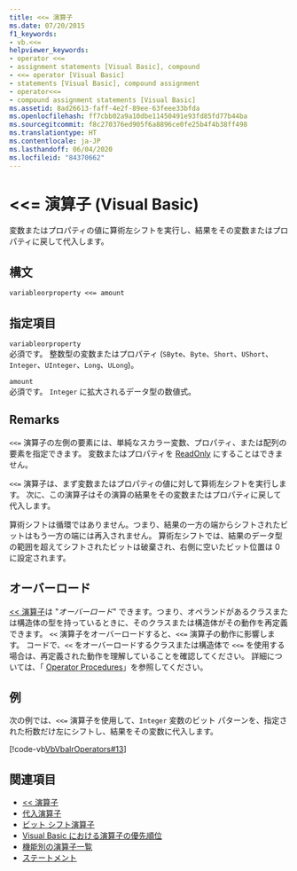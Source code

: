```yaml
---
title: <<= 演算子
ms.date: 07/20/2015
f1_keywords:
- vb.<<=
helpviewer_keywords:
- operator <<=
- assignment statements [Visual Basic], compound
- <<= operator [Visual Basic]
- statements [Visual Basic], compound assignment
- operator<<=
- compound assignment statements [Visual Basic]
ms.assetid: 8ad26613-faff-4e2f-89ee-63feee33bfda
ms.openlocfilehash: ff7cbb02a9a10dbe11450491e93fd85fd77b44ba
ms.sourcegitcommit: f8c270376ed905f6a8896ce0fe25b4f4b38ff498
ms.translationtype: HT
ms.contentlocale: ja-JP
ms.lasthandoff: 06/04/2020
ms.locfileid: "84370662"
---
```

# <a name="-operator-visual-basic"></a>\<\<= 演算子 (Visual Basic)
変数またはプロパティの値に算術左シフトを実行し、結果をその変数またはプロパティに戻して代入します。  
  
## <a name="syntax"></a>構文  
  
```vb  
variableorproperty <<= amount  
```  
  
## <a name="parts"></a>指定項目  
 `variableorproperty`  
 必須です。 整数型の変数またはプロパティ (`SByte`、`Byte`、`Short`、`UShort`、`Integer`、`UInteger`、`Long`、`ULong`)。  
  
 `amount`  
 必須です。 `Integer` に拡大されるデータ型の数値式。  
  
## <a name="remarks"></a>Remarks  
 `<<=` 演算子の左側の要素には、単純なスカラー変数、プロパティ、または配列の要素を指定できます。 変数またはプロパティを [ReadOnly](../modifiers/readonly.md) にすることはできません。  
  
 `<<=` 演算子は、まず変数またはプロパティの値に対して算術左シフトを実行します。 次に、この演算子はその演算の結果をその変数またはプロパティに戻して代入します。  
  
 算術シフトは循環ではありません。つまり、結果の一方の端からシフトされたビットはもう一方の端には再入されません。 算術左シフトでは、結果のデータ型の範囲を超えてシフトされたビットは破棄され、右側に空いたビット位置は 0 に設定されます。  
  
## <a name="overloading"></a>オーバーロード  
 [<< 演算子](left-shift-operator.md)は "*オーバーロード*" できます。つまり、オペランドがあるクラスまたは構造体の型を持っているときに、そのクラスまたは構造体がその動作を再定義できます。 `<<` 演算子をオーバーロードすると、`<<=` 演算子の動作に影響します。 コードで、`<<` をオーバーロードするクラスまたは構造体で `<<=` を使用する場合は、再定義された動作を理解していることを確認してください。 詳細については、「 [Operator Procedures](../../programming-guide/language-features/procedures/operator-procedures.md)」を参照してください。  
  
## <a name="example"></a>例  
 次の例では、`<<=` 演算子を使用して、`Integer` 変数のビット パターンを、指定された桁数だけ左にシフトし、結果をその変数に代入します。  
  
 [!code-vb[VbVbalrOperators#13](~/samples/snippets/visualbasic/VS_Snippets_VBCSharp/VbVbalrOperators/VB/Class1.vb#13)]  
  
## <a name="see-also"></a>関連項目

- [<< 演算子](left-shift-operator.md)
- [代入演算子](assignment-operators.md)
- [ビット シフト演算子](bit-shift-operators.md)
- [Visual Basic における演算子の優先順位](operator-precedence.md)
- [機能別の演算子一覧](operators-listed-by-functionality.md)
- [ステートメント](../../programming-guide/language-features/statements.md)
